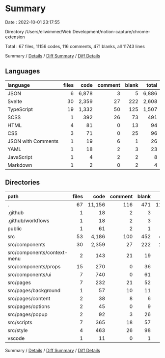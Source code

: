 # Summary

Date : 2022-10-01 23:17:55

Directory /Users/eliwimmer/Web Development/notion-capture/chrome-extension

Total : 67 files,  11156 codes, 116 comments, 471 blanks, all 11743 lines

Summary / [Details](details.md) / [Diff Summary](diff.md) / [Diff Details](diff-details.md)

## Languages
| language | files | code | comment | blank | total |
| :--- | ---: | ---: | ---: | ---: | ---: |
| JSON | 6 | 6,878 | 3 | 5 | 6,886 |
| Svelte | 30 | 2,359 | 27 | 222 | 2,608 |
| TypeScript | 19 | 1,332 | 50 | 125 | 1,507 |
| SCSS | 1 | 392 | 26 | 73 | 491 |
| HTML | 4 | 81 | 0 | 13 | 94 |
| CSS | 3 | 71 | 0 | 25 | 96 |
| JSON with Comments | 1 | 19 | 6 | 1 | 26 |
| YAML | 1 | 18 | 2 | 3 | 23 |
| JavaScript | 1 | 4 | 2 | 2 | 8 |
| Markdown | 1 | 2 | 0 | 2 | 4 |

## Directories
| path | files | code | comment | blank | total |
| :--- | ---: | ---: | ---: | ---: | ---: |
| . | 67 | 11,156 | 116 | 471 | 11,743 |
| .github | 1 | 18 | 2 | 3 | 23 |
| .github/workflows | 1 | 18 | 2 | 3 | 23 |
| public | 1 | 61 | 2 | 1 | 64 |
| src | 53 | 4,186 | 100 | 452 | 4,738 |
| src/components | 30 | 2,359 | 27 | 222 | 2,608 |
| src/components/context-menu | 2 | 143 | 21 | 19 | 183 |
| src/components/props | 15 | 270 | 0 | 36 | 306 |
| src/components/ui | 7 | 740 | 0 | 61 | 801 |
| src/pages | 7 | 232 | 21 | 52 | 305 |
| src/pages/background | 1 | 57 | 10 | 11 | 78 |
| src/pages/content | 2 | 38 | 8 | 6 | 52 |
| src/pages/options | 2 | 45 | 0 | 9 | 54 |
| src/pages/popup | 2 | 92 | 3 | 26 | 121 |
| src/scripts | 7 | 365 | 18 | 57 | 440 |
| src/style | 4 | 463 | 26 | 98 | 587 |
| vscode | 1 | 11 | 0 | 1 | 12 |

Summary / [Details](details.md) / [Diff Summary](diff.md) / [Diff Details](diff-details.md)